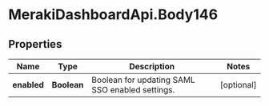 # MerakiDashboardApi.Body146

## Properties
Name | Type | Description | Notes
------------ | ------------- | ------------- | -------------
**enabled** | **Boolean** | Boolean for updating SAML SSO enabled settings. | [optional] 
